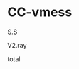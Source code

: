 # CC-vmess

<a href="https://github.com/BlingCc233/Vtoray/blob/master/sharock.txt" target="_blank" style="text-decoration: none;">S.S</a>

<a href="https://github.com/BlingCc233/vtoray/master/v2mess.txt" target="_blank" style="text-decoration: none;">V2.ray</a>

<a href="https://github.com/BlingCc233/vtoray/master/v2mess.txt" target="_blank" style="text-decoration: none;">total</a>
